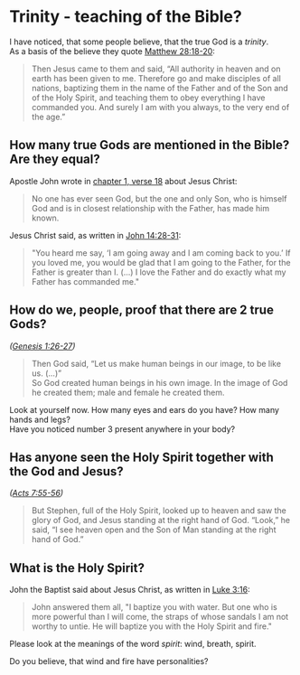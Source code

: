 # Trinity - teaching of the Bible?

I have noticed, that some people believe, that the true God is a *trinity*.  
As a basis of the believe they quote [Matthew 28:18-20](https://biblehub.com/niv/matthew/28.htm):  
> Then Jesus came to them and said, “All authority in heaven and on earth has been given to me. 
> Therefore go and make disciples of all nations, baptizing them in the name of the Father and of the Son and of the Holy Spirit, 
> and teaching them to obey everything I have commanded you. And surely I am with you always, to the very end of the age.”

## How many true Gods are mentioned in the Bible? Are they equal?

Apostle John wrote in [chapter 1, verse 18](https://biblehub.com/niv/john/1.htm) about Jesus Christ:
> No one has ever seen God, but the one and only Son, who is himself God and is in closest relationship with the Father, has made him known.

Jesus Christ said, as written in [John 14:28-31](https://biblehub.com/niv/john/14.htm):
> "You heard me say, ‘I am going away and I am coming back to you.’ If you loved me, you would be glad that I am going to the Father, for the Father is greater than I.
> (...)
> I love the Father and do exactly what my Father has commanded me."

## How do we, people, proof that there are 2 true Gods?

*([Genesis 1:26-27](https://biblehub.com/nlt/genesis/1.htm))*
> Then God said, “Let us make human beings in our image, to be like us. (...)”  
> So God created human beings in his own image. In the image of God he created them; male and female he created them.

Look at yourself now. How many eyes and ears do you have? How many hands and legs?  
Have you noticed number 3 present anywhere in your body?

## Has anyone seen the Holy Spirit together with the God and Jesus?

*([Acts 7:55-56](https://biblehub.com/niv/acts/7.htm))*
> But Stephen, full of the Holy Spirit, looked up to heaven and saw the glory of God, and Jesus standing at the right hand of God. 
> “Look,” he said, “I see heaven open and the Son of Man standing at the right hand of God.”

## What is the Holy Spirit?

John the Baptist said about Jesus Christ, as written in [Luke 3:16](https://biblehub.com/luke/3-16.htm):
> John answered them all, "I baptize you with water. But one who is more powerful than I will come, the straps of whose sandals I am not worthy to untie. He will baptize you with the Holy Spirit and fire."

Please look at the meanings of the word *spirit*: wind, breath, spirit.

Do you believe, that wind and fire have personalities?
